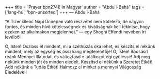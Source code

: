 +++
title = 'Prayer bpn2748 in Magyar'
author = "Abdu'l-Bahá"
tags = ['lang-hu', 'bpn-unsorted']
+++
—`Abdu’l-Bahá


“A Tizenkilenc Napi Ünnepen való részvétel nem kötelező, de nagyon fontos, és minden hívő kötelességnek és kiváltságnak kell tekintse, hogy ezeken az alkalmakon megjelenhet.” — egy Shoghi Effendi nevében írt levélből

Ó, Isten! Oszlass el mindent, mi a széthúzás oka lehet, és készíts el nékünk mindent, mely az egység és összhang megteremtője! Ó, Isten! Bocsásd reánk Mennyei Illatodat, és változtasd e találkozót égi gyűléssé! Adj meg nékünk minden jót és minden eledelt. Készítsd el nékünk a Szeretet Étkét! Add nékünk a Tudás Étkét! Halmozz el minket a mennyei Világosság Eledelével!
